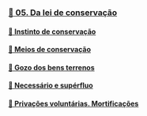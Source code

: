 ### [📑 05. Da lei de conservação](#lde.3.05)
#### [📃 Instinto de conservação](#lde.3.05.1)
#### [📃 Meios de conservação](#lde.3.05.2)
#### [📃 Gozo dos bens terrenos](#lde.3.05.3)
#### [📃 Necessário e supérfluo](#lde.3.05.4)
#### [📃 Privações voluntárias. Mortificações](#lde.3.05.5)
